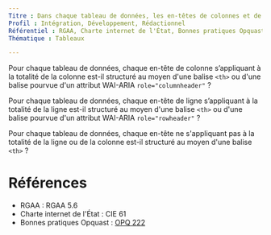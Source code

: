 ```yaml
---
Titre : Dans chaque tableau de données, les en-têtes de colonnes et de lignes sont correctement déclarés.
Profil : Intégration, Développement, Rédactionnel
Référentiel : RGAA, Charte internet de l'État, Bonnes pratiques Opquast
Thématique : Tableaux

---
```

Pour chaque tableau de données, chaque en-tête de colonne s’appliquant à la totalité de la colonne est-il structuré au moyen d'une balise `<th>` ou d'une balise pourvue d'un attribut WAI-ARIA `role="columnheader"` ?

Pour chaque tableau de données, chaque en-tête de ligne s’appliquant à la totalité de la ligne est-il structuré au moyen d'une balise `<th>` ou d'une balise pourvue d'un attribut WAI-ARIA `role="rowheader"` ?

Pour chaque tableau de données, chaque en-tête ne s'appliquant pas à la totalité de la ligne ou de la colonne est-il structuré au moyen d'une balise `<th>` ?


# Références

*   RGAA : RGAA 5.6
*   Charte internet de l'État : CIE 61
*   Bonnes pratiques Opquast : [OPQ 222](https://checklists.opquast.com/fr/qualiteweb/les-cellules-des-tableaux-de-donnees-sont-reliees-a-leurs-en-tetes)
